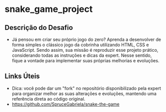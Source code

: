 # snake_game_project

## Descrição do Desafio
- Já pensou em criar seu próprio jogo do zero? Aprenda a desenvolver de forma simples o clássico jogo da cobrinha utilizando HTML, CSS e JavaScript. Sendo assim, sua missão é reproduzir esse projeto prático, considerando todas as instruções e dicas da expert. Nesse sentido, fique a vontade para implementar suas próprias melhorias e evoluções. 

## Links Úteis
- Dica: você pode dar um "fork" no repositório disponibilizado pela expert para organizar melhor as suas alterações e evoluções, mantendo uma referência direta ao código original.
- https://github.com/SpruceGabriela/snake-the-game
